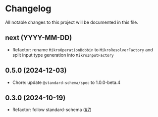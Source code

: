 # Changelog

All notable changes to this project will be documented in this file.

## next (YYYY-MM-DD)

* Refactor: rename `MikroOperationBobbin` to `MikroResolverFactory` and split input type generation into `MikroInputFactory`

## 0.5.0 (2024-12-03)

* Chore: update `@standard-schema/spec` to 1.0.0-beta.4

## 0.3.0 (2024-10-19)

* Refactor: follow standard-schema ([#7](https://github.com/modevol-com/gqloom/pull/7))
